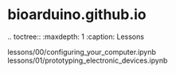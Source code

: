 # bioarduino.github.io
.. toctree::
   :maxdepth: 1
   :caption: Lessons

   lessons/00/configuring_your_computer.ipynb
   lessons/01/prototyping_electronic_devices.ipynb
   
